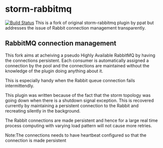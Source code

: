# storm-rabbitmq

[![Build Status](https://travis-ci.org/ppat/storm-rabbitmq.png)](https://travis-ci.org/ppat/storm-rabbitmq)
This is a fork of original storm-rabbitmq plugin by ppat but addresses the issue of Rabbit connection management transparently.

## RabbitMQ connection management
This fork aims at acheiving a pseudo Highly Available RabbitMQ by having the connections persistent.  Each consumer is automatically assigned a connection by the pool and the connections are maintained without the knowledge of the plugin doing anything about it. 

This is especially handy when the Rabbit queue connection fails intermittendly.

This plugin was written because of the fact that the storm topology was going down when there is a shutdown signal exception. This is recovered currently by maintaining a persistent connection to the Rabbit and recreating silently in the background.

The Rabbit connections are made persistent and hence for a large real time process computing with varying load pattern will not cause more retries. 

Note:The connections needs to have heartbeat configured so that the connection is made persistent
